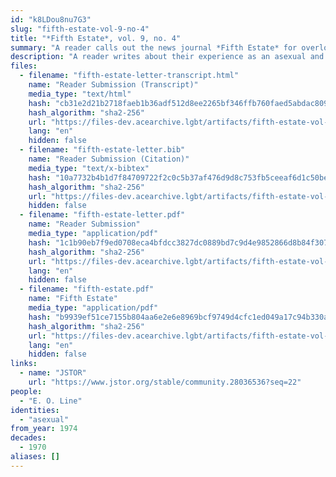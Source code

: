 ```yaml
---
id: "k8LDou8nu7G3"
slug: "fifth-estate-vol-9-no-4"
title: "*Fifth Estate*, vol. 9, no. 4"
summary: "A reader calls out the news journal *Fifth Estate* for overlooking the oppression of asexuals"
description: "A reader writes about their experience as an asexual and calls out the news journal *Fifth Estate* for overlooking the oppression of asexuals"
files:
  - filename: "fifth-estate-letter-transcript.html"
    name: "Reader Submission (Transcript)"
    media_type: "text/html"
    hash: "cb31e2d21b2718faeb1b36adf512d8ee2265bf346ffb760faed5abdac8092388"
    hash_algorithm: "sha2-256"
    url: "https://files-dev.acearchive.lgbt/artifacts/fifth-estate-vol-9-no-4/fifth-estate-letter-transcript.html"
    lang: "en"
    hidden: false
  - filename: "fifth-estate-letter.bib"
    name: "Reader Submission (Citation)"
    media_type: "text/x-bibtex"
    hash: "10a7732b4b1d7f84709722f2c0c5b37af476d9d8c753fb5ceeaf6d1c50be3ccb"
    hash_algorithm: "sha2-256"
    url: "https://files-dev.acearchive.lgbt/artifacts/fifth-estate-vol-9-no-4/fifth-estate-letter.bib"
    hidden: false
  - filename: "fifth-estate-letter.pdf"
    name: "Reader Submission"
    media_type: "application/pdf"
    hash: "1c1b90eb7f9ed0708eca4bfdcc3827dc0889bd7c9d4e9852866d8b84f307444e"
    hash_algorithm: "sha2-256"
    url: "https://files-dev.acearchive.lgbt/artifacts/fifth-estate-vol-9-no-4/fifth-estate-letter.pdf"
    lang: "en"
    hidden: false
  - filename: "fifth-estate.pdf"
    name: "Fifth Estate"
    media_type: "application/pdf"
    hash: "b9939ef51ce7155b804aa6e2e6e8969bcf9749d4cfc1ed049a17c94b330a6512"
    hash_algorithm: "sha2-256"
    url: "https://files-dev.acearchive.lgbt/artifacts/fifth-estate-vol-9-no-4/fifth-estate.pdf"
    lang: "en"
    hidden: false
links:
  - name: "JSTOR"
    url: "https://www.jstor.org/stable/community.28036536?seq=22"
people:
  - "E. O. Line"
identities:
  - "asexual"
from_year: 1974
decades:
  - 1970
aliases: []
---
```

